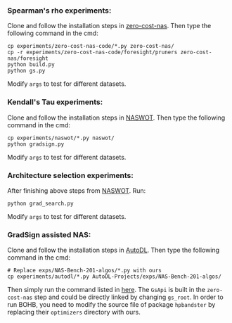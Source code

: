 ### Spearman's rho experiments:
Clone and follow the installation steps in [zero-cost-nas](https://github.com/SamsungLabs/zero-cost-nas). Then type the following
command in the cmd: 

```
cp experiments/zero-cost-nas-code/*.py zero-cost-nas/
cp -r experiments/zero-cost-nas-code/foresight/pruners zero-cost-nas/foresight
python build.py
python gs.py

```

Modify `args` to test for different datasets.

### Kendall's Tau experiments:
Clone and follow the installation steps in [NASWOT](https://github.com/BayesWatch/nas-without-training). Then type the following
command in the cmd: 

```
cp experiments/naswot/*.py naswot/
python gradsign.py
```
Modify `args` to test for different datasets.

### Architecture selection experiments:
After finishing above steps from [NASWOT](https://github.com/BayesWatch/nas-without-training). Run:

```
python grad_search.py
```
Modify `args` to test for different datasets.

### GradSign assisted NAS:
Clone and follow the installation steps in [AutoDL](https://github.com/D-X-Y/AutoDL-Projects). Then type the following
command in the cmd: 
```
# Replace exps/NAS-Bench-201-algos/*.py with ours
cp experiments/autodl/*.py AutoDL-Projects/exps/NAS-Bench-201-algos/
```
Then simply run the command listed in [here](https://github.com/D-X-Y/AutoDL-Projects/blob/main/docs/NAS-Bench-201.md). The `GsApi` is built in the `zero-cost-nas` step and could be directly linked by changing
`gs_root`.
In order to run BOHB, you need to modify the source file of package `hpbandster` by replacing their `optimizers` 
directory with ours.



